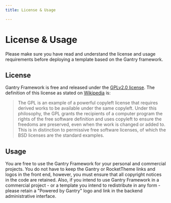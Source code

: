 ```yaml
---
title: License & Usage

---
```


License & Usage
===============
Please make sure you have read and understand the license and usage requirements before deploying a template based on the Gantry framework.

License
-------
Gantry Framework is free and released under the [GPLv2.0 license][GPL]. The definition of this license as stated on [Wikipedia][wiki] is:

> The GPL is an example of a powerful copyleft license that requires derived works to be available under the same copyleft. Under this philosophy, the GPL grants the recipients of a computer program the rights of the free software definition and uses copyleft to ensure the freedoms are preserved, even when the work is changed or added to. This is in distinction to permissive free software licenses, of which the BSD licenses are the standard examples.


Usage
-----
You are free to use the Gantry Framework for your personal and commercial projects. You do not have to keep the Gantry or RocketTheme links and logos in the front end, however, you must ensure that all copyright notices in the code are retained. Also, if you intend to use Gantry Framework in a commercial project - or a template you intend to redistribute in any form - please retain a "Powered by Gantry" logo and link in the backend administrative interface.


[GPL]: http://www.gnu.org/licenses/old-licenses/gpl-2.0.html
[wiki]: http://en.wikipedia.org/wiki/GPL_License

